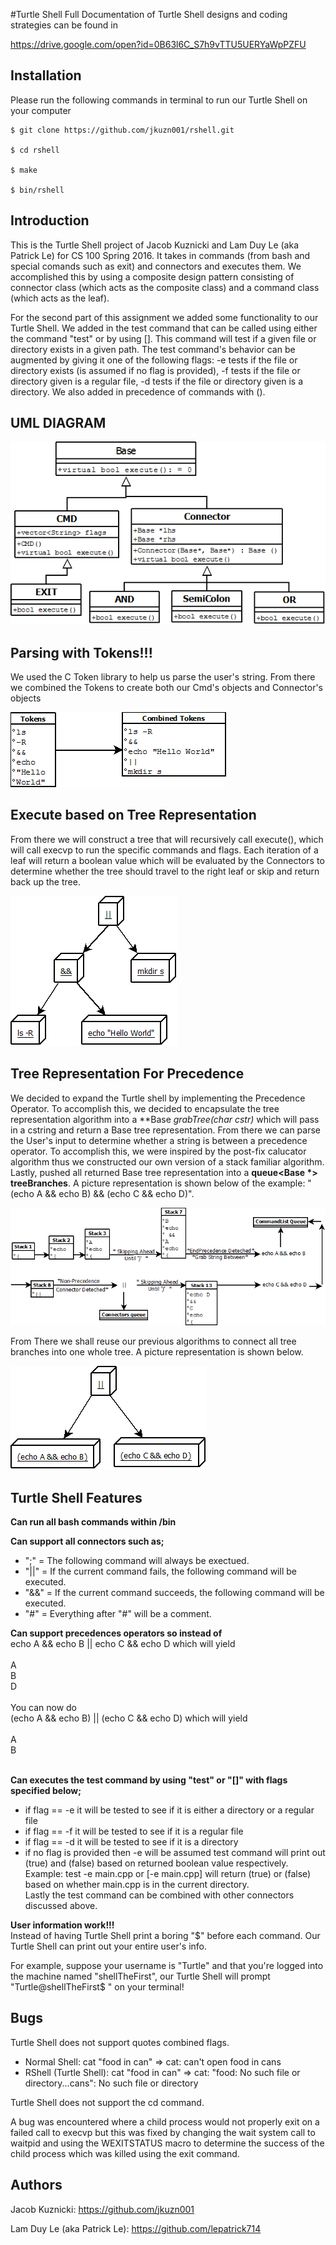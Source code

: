 #Turtle Shell
Full Documentation of Turtle Shell designs and coding strategies can be found in

https://drive.google.com/open?id=0B63l6C_S7h9vTTU5UERYaWpPZFU

Installation
------------
Please run the following commands in terminal to run our Turtle Shell on your computer
```Installation
$ git clone https://github.com/jkuzn001/rshell.git

$ cd rshell

$ make

$ bin/rshell
```

Introduction
------------
This is the Turtle Shell project of Jacob Kuznicki and Lam Duy Le (aka Patrick Le) for CS 100 Spring 2016. It takes in commands (from bash and special comands such as exit) and connectors and executes them.  We accomplished this by using a composite design pattern consisting of connector class (which acts as the composite class) and a command class (which acts as the leaf).

For the second part of this assignment we added some functionality to our Turtle Shell.  We added in the test command that can be called using either the command "test" or by using [].  This command will test if a given file or directory exists in a given path.  The test command's behavior can be augmented by giving it one of the following flags: -e tests if the file or directory exists (is assumed if no flag is provided), -f tests if the file or directory given is a regular file, -d tests if the file or directory given is a directory.  We also added in precedence of commands with ().

UML DIAGRAM
------------

![Alt text](/pictures/UML_Diagram.png?raw=true "Optional Title")

Parsing with Tokens!!!
------------
We used the C Token library to help us parse the user's string. From there we combined the Tokens to create both our Cmd's objects and Connector's objects

![Alt text](/pictures/Tokens.png?raw=true "Optional Title")

Execute based on Tree Representation
------------
From there we will construct a tree that will recursively call execute(), which will call execvp to run the specific commands and flags. Each iteration of a leaf will return a boolean value which will be evaluated by the Connectors to determine whether the tree should travel to the right leaf or skip and return back up the tree.

![Alt text](/pictures/tree.png?raw=true "Optional Title")

Tree Representation For Precedence
------------
We decided to expand the Turtle shell by implementing the Precedence Operator. To accomplish this, we decided to encapsulate the tree representation algorithm into a **Base *grabTree(char *cstr)** which will pass in a cstring and return a Base tree representation. From there we can parse the User's input to determine whether a string is between a precedence operator. To accomplish this, we were inspired by the post-fix calucator algorithm thus we constructed our own version of a stack familiar algorithm. Lastly, pushed all returned Base tree representation into a __queue<Base *> treeBranches__. A picture representation is shown below of the example:  "(echo A && echo B) && (echo C && echo D)".  

![Alt text](/pictures/PrecedenceParsing.png?raw=true "Optional Title")

From There we shall reuse our previous algorithms to connect all tree branches into one whole tree. A picture representation is shown below. 

![Alt text](/pictures/PrecedenceTree.png?raw=true "Optional Title")

Turtle Shell Features
------------
**Can run all bash commands within /bin**

**Can support all connectors such as;**
* ";" = The following command will always be exectued.
* "||" = If the current command fails, the following command will be executed.
* "&&" = If the current command succeeds, the following command will be executed.
* "#" = Everything after "#" will be a comment.

**Can support precedences operators so instead of <br />**
echo A && echo B || echo C && echo D which will yield <br /><br />
A <br />
B <br />
D <br /><br />
You can now do <br />
(echo A && echo B) || (echo C && echo D) which will yield <br /><br />
A <br />
B <br /><br />

**Can executes the test command by using "test" or "[]" with flags specified below;**
* if flag == -e it will be tested to see if it is either a directory or a regular file
* if flag == -f it will be tested to see if it is a regular file
* if flag == -d it will be tested to see if it is a directory
* if no flag is provided then -e will be assumed
test command will print out (true) and (false) based on returned boolean value respectively. <br />
Example: test -e main.cpp or [-e main.cpp] will return (true) or (false) based on whether main.cpp is in the current directory. <br />
Lastly the test command can be combined with other connectors discussed above. 

**User information work!!!**<br />
Instead of having Turtle Shell print a boring "$" before each command.
Our Turtle Shell can print out your entire user's info.<br />

For example, suppose your username is "Turtle" and that you're logged into the machine named "shellTheFirst",
our Turtle Shell will prompt "Turtle@shellTheFirst$ " on your terminal!

Bugs
------------
Turtle Shell does not support quotes combined flags.
* Normal Shell: cat "food in can" => cat: can't open food in cans
* RShell (Turtle Shell): cat "food in can" => cat: "food: No such file or directory...cans": No such file or directory

Turtle Shell does not support the cd command.

A bug was encountered where a child process would not properly exit on a failed call to execvp but this was fixed by changing the wait system call to waitpid and using the WEXITSTATUS macro to determine the success of the child process which was killed using the exit command.

Authors
------------
Jacob Kuznicki: https://github.com/jkuzn001

Lam Duy Le (aka Patrick Le): https://github.com/lepatrick714
